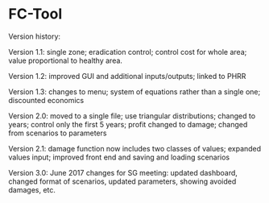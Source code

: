# FC-Tool

Version history:

Version 1.1: single zone; eradication control; control cost for whole area; value proportional to healthy area.

Version 1.2: improved GUI and additional inputs/outputs; linked to PHRR

Version 1.3: changes to menu; system of equations rather than a single one; discounted economics

Version 2.0: moved to a single file; use triangular distributions; changed to years; control only the first 5 years; profit changed to damage; changed from scenarios to parameters

Version 2.1: damage function now includes two classes of values; expanded values input; improved front end and saving and loading scenarios

Version 3.0: June 2017 changes for SG meeting: updated dashboard, changed format of scenarios, updated parameters, showing avoided damages, etc.
